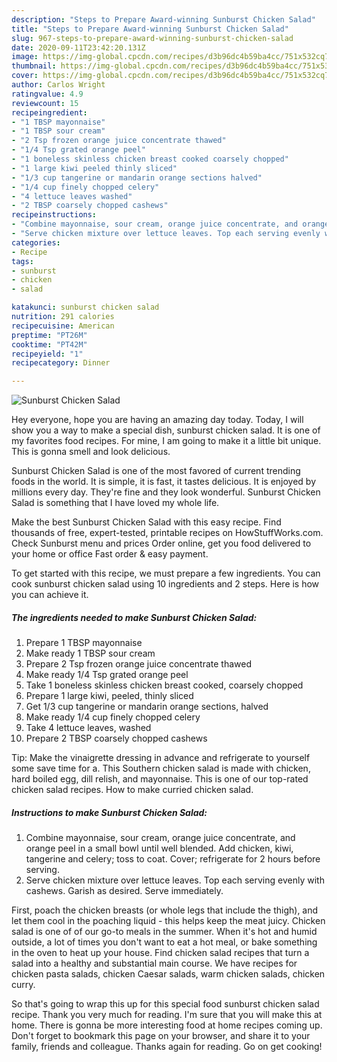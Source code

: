 ```yaml
---
description: "Steps to Prepare Award-winning Sunburst Chicken Salad"
title: "Steps to Prepare Award-winning Sunburst Chicken Salad"
slug: 967-steps-to-prepare-award-winning-sunburst-chicken-salad
date: 2020-09-11T23:42:20.131Z
image: https://img-global.cpcdn.com/recipes/d3b96dc4b59ba4cc/751x532cq70/sunburst-chicken-salad-recipe-main-photo.jpg
thumbnail: https://img-global.cpcdn.com/recipes/d3b96dc4b59ba4cc/751x532cq70/sunburst-chicken-salad-recipe-main-photo.jpg
cover: https://img-global.cpcdn.com/recipes/d3b96dc4b59ba4cc/751x532cq70/sunburst-chicken-salad-recipe-main-photo.jpg
author: Carlos Wright
ratingvalue: 4.9
reviewcount: 15
recipeingredient:
- "1 TBSP mayonnaise"
- "1 TBSP sour cream"
- "2 Tsp frozen orange juice concentrate thawed"
- "1/4 Tsp grated orange peel"
- "1 boneless skinless chicken breast cooked coarsely chopped"
- "1 large kiwi peeled thinly sliced"
- "1/3 cup tangerine or mandarin orange sections halved"
- "1/4 cup finely chopped celery"
- "4 lettuce leaves washed"
- "2 TBSP coarsely chopped cashews"
recipeinstructions:
- "Combine mayonnaise, sour cream, orange juice concentrate, and orange peel in a small bowl until well blended. Add chicken, kiwi, tangerine and celery; toss to coat. Cover; refrigerate for 2 hours before serving."
- "Serve chicken mixture over lettuce leaves. Top each serving evenly with cashews. Garish as desired. Serve immediately."
categories:
- Recipe
tags:
- sunburst
- chicken
- salad

katakunci: sunburst chicken salad 
nutrition: 291 calories
recipecuisine: American
preptime: "PT26M"
cooktime: "PT42M"
recipeyield: "1"
recipecategory: Dinner

---
```



![Sunburst Chicken Salad](https://img-global.cpcdn.com/recipes/d3b96dc4b59ba4cc/751x532cq70/sunburst-chicken-salad-recipe-main-photo.jpg)

Hey everyone, hope you are having an amazing day today. Today, I will show you a way to make a special dish, sunburst chicken salad. It is one of my favorites food recipes. For mine, I am going to make it a little bit unique. This is gonna smell and look delicious.

Sunburst Chicken Salad is one of the most favored of current trending foods in the world. It is simple, it is fast, it tastes delicious. It is enjoyed by millions every day. They're fine and they look wonderful. Sunburst Chicken Salad is something that I have loved my whole life.

Make the best Sunburst Chicken Salad with this easy recipe. Find thousands of free, expert-tested, printable recipes on HowStuffWorks.com. Check Sunburst menu and prices Order online, get you food delivered to your home or office Fast order &amp; easy payment.


To get started with this recipe, we must prepare a few ingredients. You can cook sunburst chicken salad using 10 ingredients and 2 steps. Here is how you can achieve it.

<!--inarticleads1-->

##### The ingredients needed to make Sunburst Chicken Salad:

1. Prepare 1 TBSP mayonnaise
1. Make ready 1 TBSP sour cream
1. Prepare 2 Tsp frozen orange juice concentrate thawed
1. Make ready 1/4 Tsp grated orange peel
1. Take 1 boneless skinless chicken breast cooked, coarsely chopped
1. Prepare 1 large kiwi, peeled, thinly sliced
1. Get 1/3 cup tangerine or mandarin orange sections, halved
1. Make ready 1/4 cup finely chopped celery
1. Take 4 lettuce leaves, washed
1. Prepare 2 TBSP coarsely chopped cashews


Tip: Make the vinaigrette dressing in advance and refrigerate to yourself some save time for a. This Southern chicken salad is made with chicken, hard boiled egg, dill relish, and mayonnaise. This is one of our top-rated chicken salad recipes. How to make curried chicken salad. 

<!--inarticleads2-->

##### Instructions to make Sunburst Chicken Salad:

1. Combine mayonnaise, sour cream, orange juice concentrate, and orange peel in a small bowl until well blended. Add chicken, kiwi, tangerine and celery; toss to coat. Cover; refrigerate for 2 hours before serving.
1. Serve chicken mixture over lettuce leaves. Top each serving evenly with cashews. Garish as desired. Serve immediately.


First, poach the chicken breasts (or whole legs that include the thigh), and let them cool in the poaching liquid - this helps keep the meat juicy. Chicken salad is one of of our go-to meals in the summer. When it&#39;s hot and humid outside, a lot of times you don&#39;t want to eat a hot meal, or bake something in the oven to heat up your house. Find chicken salad recipes that turn a salad into a healthy and substantial main course. We have recipes for chicken pasta salads, chicken Caesar salads, warm chicken salads, chicken curry. 

So that's going to wrap this up for this special food sunburst chicken salad recipe. Thank you very much for reading. I'm sure that you will make this at home. There is gonna be more interesting food at home recipes coming up. Don't forget to bookmark this page on your browser, and share it to your family, friends and colleague. Thanks again for reading. Go on get cooking!
